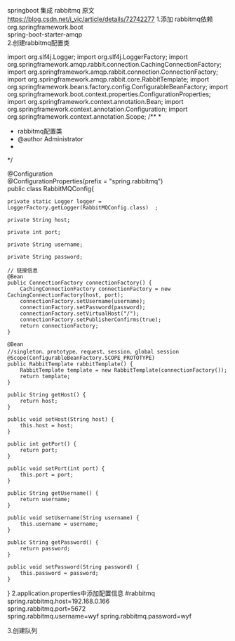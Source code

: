 springboot 集成 rabbitmq
原文 https://blog.csdn.net/i_vic/article/details/72742277
1.添加 rabbitmq依赖
 <dependency>  
            <groupId>org.springframework.boot</groupId>  
            <artifactId>spring-boot-starter-amqp</artifactId>  
</dependency>
2.创建rabbitmq配置类

import org.slf4j.Logger;
import org.slf4j.LoggerFactory;
import org.springframework.amqp.rabbit.connection.CachingConnectionFactory;
import org.springframework.amqp.rabbit.connection.ConnectionFactory;
import org.springframework.amqp.rabbit.core.RabbitTemplate;
import org.springframework.beans.factory.config.ConfigurableBeanFactory;
import org.springframework.boot.context.properties.ConfigurationProperties;
import org.springframework.context.annotation.Bean;
import org.springframework.context.annotation.Configuration;
import org.springframework.context.annotation.Scope;
/**
 * 
 * rabbitmq配置类
 * @author Administrator
 *
 */

@Configuration  
@ConfigurationProperties(prefix = "spring.rabbitmq")  
public class RabbitMQConfig{  
  
    private static Logger logger = LoggerFactory.getLogger(RabbitMQConfig.class)  ;
  
    private String host;  
  
    private int port;  
  
    private String username;  
  
    private String password;  
  
    // 链接信息  
    @Bean  
    public ConnectionFactory connectionFactory() {  
        CachingConnectionFactory connectionFactory = new CachingConnectionFactory(host, port);  
        connectionFactory.setUsername(username);  
        connectionFactory.setPassword(password);  
        connectionFactory.setVirtualHost("/");  
        connectionFactory.setPublisherConfirms(true);  
        return connectionFactory;  
    }  
  
    @Bean  
    //singleton、prototype、request、session、global session
    @Scope(ConfigurableBeanFactory.SCOPE_PROTOTYPE)  
    public RabbitTemplate rabbitTemplate() {  
        RabbitTemplate template = new RabbitTemplate(connectionFactory());  
        return template;  
    }

	public String getHost() {
		return host;
	}

	public void setHost(String host) {
		this.host = host;
	}

	public int getPort() {
		return port;
	}

	public void setPort(int port) {
		this.port = port;
	}

	public String getUsername() {
		return username;
	}

	public void setUsername(String username) {
		this.username = username;
	}

	public String getPassword() {
		return password;
	}

	public void setPassword(String password) {
		this.password = password;
	}  
    
}
2.application.properties中添加配置信息
#rabbitmq  
spring.rabbitmq.host=192.168.0.166  
spring.rabbitmq.port=5672  
spring.rabbitmq.username=wyf
spring.rabbitmq.password=wyf

3.创建队列


